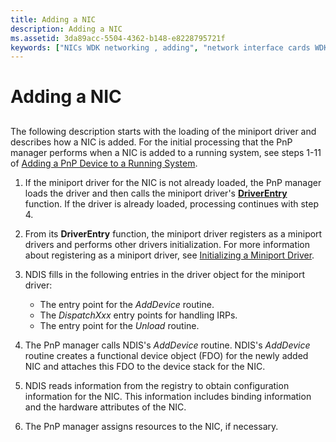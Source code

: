 ```yaml
---
title: Adding a NIC
description: Adding a NIC
ms.assetid: 3da89acc-5504-4362-b148-e8228795721f
keywords: ["NICs WDK networking , adding", "network interface cards WDK networking , adding", "Plug and Play WDK NDIS miniport , adding NIC", "adding NICs WDK networking"]
---
```


# Adding a NIC


## <a href="" id="ddk-adding-a-nic-ng"></a>


The following description starts with the loading of the miniport driver and describes how a NIC is added. For the initial processing that the PnP manager performs when a NIC is added to a running system, see steps 1-11 of [Adding a PnP Device to a Running System](https://msdn.microsoft.com/library/windows/hardware/ff540535).

1.  If the miniport driver for the NIC is not already loaded, the PnP manager loads the driver and then calls the miniport driver's [**DriverEntry**](https://msdn.microsoft.com/library/windows/hardware/ff548818) function. If the driver is already loaded, processing continues with step 4.

2.  From its **DriverEntry** function, the miniport driver registers as a miniport drivers and performs other drivers initialization. For more information about registering as a miniport driver, see [Initializing a Miniport Driver](initializing-a-miniport-driver.md).

3.  NDIS fills in the following entries in the driver object for the miniport driver:
    -   The entry point for the *AddDevice* routine.
    -   The *DispatchXxx* entry points for handling IRPs.
    -   The entry point for the *Unload* routine.

4.  The PnP manager calls NDIS's *AddDevice* routine. NDIS's *AddDevice* routine creates a functional device object (FDO) for the newly added NIC and attaches this FDO to the device stack for the NIC.

5.  NDIS reads information from the registry to obtain configuration information for the NIC. This information includes binding information and the hardware attributes of the NIC.

6.  The PnP manager assigns resources to the NIC, if necessary.

 

 





